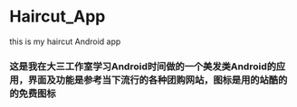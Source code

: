 # Haircut_App
this is my haircut Android app
### 这是我在大三工作室学习Android时间做的一个美发类Android的应用，界面及功能是参考当下流行的各种团购网站，图标是用的站酷的的免费图标
 
